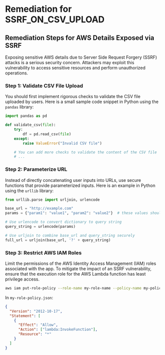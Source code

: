 # Remediation for SSRF_ON_CSV_UPLOAD

## Remediation Steps for AWS Details Exposed via SSRF
Exposing sensitive AWS details due to Server Side Request Forgery (SSRF) attacks is a serious security concern. Attackers may exploit this vulnerability to access sensitive resources and perform unauthorized operations.

### Step 1: Validate CSV File Upload 
You should first implement rigorous checks to validate the CSV file uploaded by users. Here is a small sample code snippet in Python using the `pandas` library:
```python
import pandas as pd

def validate_csv(file):
    try:
        df = pd.read_csv(file)
    except:
        raise ValueError("Invalid CSV file")

    # You can add more checks to validate the content of the CSV file
    # ...
```

### Step 2: Parameterize URL
Instead of directly concatenating user inputs into URLs, use secure functions that provide parameterized inputs. Here is an example in Python using the `urllib` library:
```python
from urllib.parse import urljoin, urlencode

base_url = "http://example.com"
params = {"param1": "value1", "param2": "value2"}  # these values should come from a secure source and not directly from user inputs

# Use urlencode to convert dictionary to query string
query_string = urlencode(params)

# Use urljoin to combine base_url and query_string securely
full_url = urljoin(base_url, '?' + query_string)
```

### Step 3: Restrict AWS IAM Roles
Limit the permissions of the AWS Identity Access Management (IAM) roles associated with the app. To mitigate the impact of an SSRF vulnerability, ensure that the execution role for the AWS Lambda function has least privilege access.

```bash
aws iam put-role-policy --role-name my-role-name --policy-name my-policy-name --policy-document file://my-role-policy.json
```

In `my-role-policy.json`:
```json
{
  "Version": "2012-10-17",
  "Statement": [
    {
      "Effect": "Allow",
      "Action": ["lambda:InvokeFunction"],
      "Resource": "*"
    }
  ]
}
```